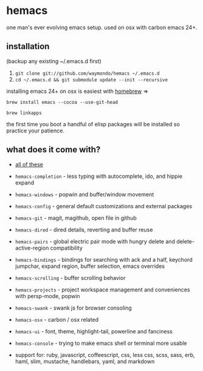 # hemacs

one man's ever evolving emacs setup. used on osx with carbon emacs 24+.

## installation

(backup any existing ~/.emacs.d first)

1. `git clone git://github.com/waymondo/hemacs ~/.emacs.d`
2. `cd ~/.emacs.d && git submodule update --init --recursive`

installing emacs 24+ on osx is easiest with [homebrew](http://mxcl.github.com/homebrew) =>

`brew install emacs --cocoa --use-git-head`

`brew linkapps`

the first time you boot a handful of elisp packages will be installed so practice your patience.

## what does it come with?

* [all of these](https://github.com/waymondo/hemacs/tree/master/vendor)

* `hemacs-completion` - less typing with autocomplete, ido, and hippie expand

* `hemacs-windows` - popwin and buffer/window movement

* `hemacs-config`  - general default customizations and external packages

* `hemacs-git` - magit, magithub, open file in github

* `hemacs-dired` - dired details, reverting and buffer reuse

* `hemacs-pairs` - global electric pair mode with hungry delete and delete-active-region compatibility

* `hemacs-bindings` - bindings for searching with ack and a half, keychord jumpchar, expand region, buffer selection, emacs overrides

* `hemacs-scrolling` - buffer scrolling behavior

* `hemacs-projects` - project workspace management and conveniences with persp-mode, popwin

* `hemacs-swank` - swank js for browser consoling

* `hemacs-osx` - carbon / osx related

* `hemacs-ui` - font, theme, highlight-tail, powerline and fanciness

* `hemacs-console` - trying to make emacs shell or terminal more usable

* support for: ruby, javascript, coffeescript, css, less css, scss, sass, erb, haml, slim, mustache, handlebars, yaml, and markdown
